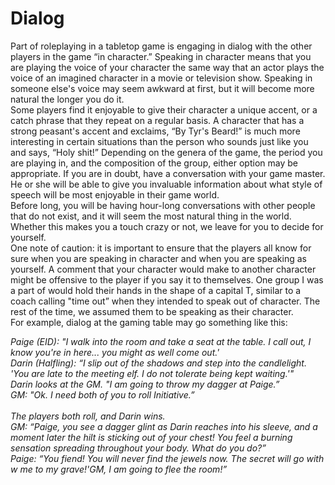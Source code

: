 # Dialog

Part of roleplaying in a tabletop game is engaging in dialog with the other players in the game “in character.” Speaking in character means that you are playing the voice of your character the same way that an actor plays the voice of an imagined character in a movie or television show. Speaking in someone else's voice may seem awkward at first, but it will become more natural the longer you do it.\
Some players find it enjoyable to give their character a unique accent, or a catch phrase that they repeat on a regular basis. A character that has a strong peasant's accent and exclaims, “By Tyr's Beard!” is much more interesting in certain situations than the person who sounds just like you and says, “Holy shit!” Depending on the genera of the game, the period you are playing in, and the composition of the group, either option may be appropriate. If you are in doubt, have a conversation with your game master. He or she will be able to give you invaluable information about what style of speech will be most enjoyable in their game world.\
Before long, you will be having hour-long conversations with other people that do not exist, and it will seem the most natural thing in the world. Whether this makes you a touch crazy or not, we leave for you to decide for yourself.\
One note of caution: it is important to ensure that the players all know for sure when you are speaking in character and when you are speaking as yourself. A comment that your character would make to another character might be offensive to the player if you say it to themselves. One group I was a part of would hold their hands in the shape of a capital T, similar to a coach calling "time out” when they intended to speak out of character. The rest of the time, we assumed them to be speaking as their character.\
For example, dialog at the gaming table may go something like this:

_Paige (EID): "I walk into the room and take a seat at the table. I call out, I know you're in here... you might as well come out.'_\
_Darin (Halfling): “I slip out of the shadows and step into the candlelight. 'You are late to the meeting elf. I do not tolerate being kept waiting.'"_\
_Darin looks at the GM. "I am going to throw my dagger at Paige.”_\
_GM: "Ok. I need both of you to roll Initiative.”_\
\
_The players both roll, and Darin wins._\
_GM: “Paige, you see a dagger glint as Darin reaches into his sleeve, and a moment later the hilt is sticking out of your chest! You feel a burning sensation spreading throughout your body. What do you do?”_\
_Paige: “You fiend! You will never find the jewels now. The secret will go with w me to my grave!'GM, I am going to flee the room!”_
